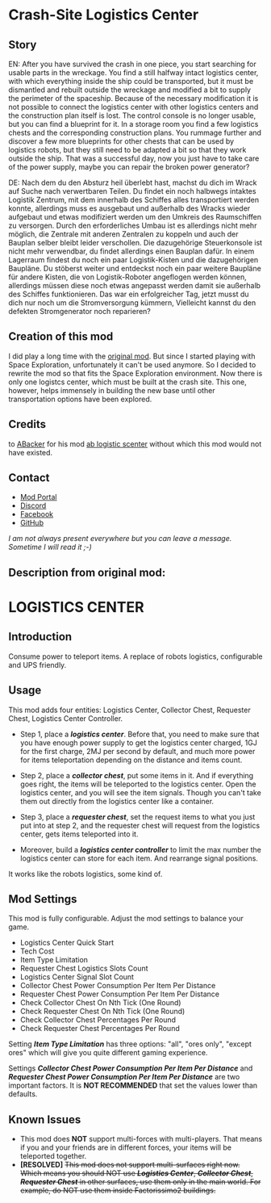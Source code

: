 # Crash-Site Logistics Center

## Story

EN: After you have survived the crash in one piece, you start searching for usable parts in the wreckage.
You find a still halfway intact logistics center, with which everything inside the ship could be transported, but it must be dismantled and rebuilt outside the wreckage and modified a bit to supply the perimeter of the spaceship. Because of the necessary modification it is not possible to connect the logistics center with other logistics centers and the construction plan itself is lost. 
The control console is no longer usable, but you can find a blueprint for it. 
In a storage room you find a few logistics chests and the corresponding construction plans. You rummage further and discover a few more blueprints for other chests that can be used by logistics robots, but they still need to be adapted a bit so that they work outside the ship.
That was a successful day, now you just have to take care of the power supply, maybe you can repair the broken power generator?

DE: Nach dem du den Absturz heil überlebt hast, machst du dich im Wrack auf Suche nach verwertbaren Teilen.
Du findet ein noch halbwegs intaktes Logistik Zentrum, mit dem innerhalb des Schiffes alles transportiert werden konnte, allerdings muss es ausgebaut und außerhalb des Wracks wieder aufgebaut und etwas modifiziert werden um den Umkreis des Raumschiffen zu versorgen. Durch den erforderliches Umbau ist es allerdings nicht mehr möglich, die Zentrale mit anderen Zentralen zu koppeln und auch der Bauplan selber bleibt leider verschollen.
Die dazugehörige Steuerkonsole ist nicht mehr verwendbar, du findet allerdings einen Bauplan dafür. 
In einem Lagerraum findest du noch ein paar Logistik-Kisten und die dazugehörigen Baupläne. Du stöberst weiter und entdeckst noch ein paar weitere Baupläne für andere Kisten, die von Logistik-Roboter angeflogen werden können, allerdings müssen diese noch etwas angepasst werden damit sie außerhalb des Schiffes funktionieren.
Das war ein erfolgreicher Tag, jetzt musst du dich nur noch um die Stromversorgung kümmern, Vielleicht kannst du den defekten Stromgenerator noch reparieren?

## Creation of this mod

I did play a long time with the [original mod](https://mods.factorio.com/mod/ab_logisticscenter). But since I started playing with Space Exploration, unfortunately it can't be used anymore. So I decided to rewrite the mod so that fits the Space Exploration environment. Now there is only one logistcs center, which must be built at the crash site. This one, however, helps immensely in building the new base until other transportation options have been explored.

## Credits

to [ABacker](https://mods.factorio.com/user/ABacker) for his mod [ab logistic scenter](https://mods.factorio.com/mod/ab_logisticscenter) without which this mod would not have existed.

## Contact

- [Mod Portal](https://mods.factorio.com/mod/Kux-LogisticsCenterCS/discussion)
- [Discord](https://discord.gg/BWUTaJy)
- [Facebook](https://www.facebook.com/Kuxynator.Factorio)
- [GitHub](https://github.com/kuxynator/Kux-LogisticsCenterCS)

*I am not always present everywhere but you can leave a message. Sometime I will read it ;-)*

Description from original mod:
---------------------------------------------
# LOGISTICS CENTER

## Introduction

Consume power to teleport items. A replace of robots logistics, configurable and UPS friendly.

## Usage

This mod adds four entities: Logistics Center, Collector Chest, Requester Chest, Logistics Center Controller.

* Step 1, place a ___logistics center___.  Before that, you need to make sure that you have enough power supply to get the logistics center charged, 1GJ for the first charge, 2MJ per second by default, and much more power for items teleportation depending on the distance and items count.

* Step 2, place a ___collector chest___, put some items in it. And if everything goes right, the items will be teleported to the logistics center. Open the logistics center, and you will see the item signals. Though you can't take them out directly from the logistics center like a container.

* Step 3, place a ___requester chest___, set the request items to what you just put into at step 2, and the requester chest will request from the logistics center, gets items teleported into it.

* Moreover, build a ___logistics center controller___ to limit the max number the logistics center can store for each item. And rearrange signal positions.

It works like the robots logistics, some kind of.

## Mod Settings

This mod is fully configurable. Adjust the mod settings to balance your game.

* Logistics Center Quick Start
* Tech Cost
* Item Type Limitation
* Requester Chest Logistics Slots Count
* Logistics Center Signal Slot Count
* Collector Chest Power Consumption Per Item Per Distance
* Requester Chest Power Consumption Per Item Per Distance
* Check Collector Chest On Nth Tick (One Round)
* Check Requester Chest On Nth Tick (One Round)
* Check Collector Chest Percentages Per Round
* Check Requester Chest Percentages Per Round

Setting ___Item Type Limitation___ has three options: "all", "ores only", "except ores" which will give you quite different gaming experience.

Settings ___Collector Chest Power Consumption Per Item Per Distance___ and ___Requester Chest Power Consumption Per Item Per Distance___ are two important factors. It is __NOT RECOMMENDED__ that set the values lower than defaults.

## Known Issues

* This mod does __NOT__ support multi-forces with multi-players. That means if you and your friends are in different forces, your items will be teleported together.
* __[RESOLVED]__ ~~This mod does not support multi-surfaces right now. Which means you should NOT use ___Logistics Center___, ___Collector Chest___, ___Requester Chest___ in other surfaces, use them only in the main world. For example, do NOT use them inside Factorissimo2 buildings.~~



